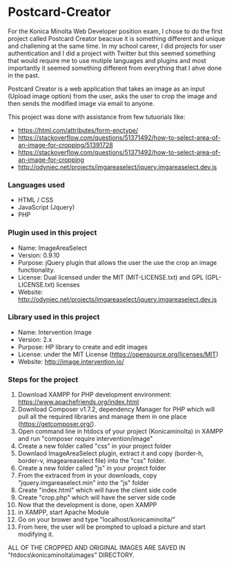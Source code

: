 # Postcard-Creator
For the Konica Minolta Web Developer position exam, I chose to do the first project called Postcard Creator beacsue it is something different and unique and challening at the same time. In my school career, I did projects for user authentication and I did a project with Twitter but this seemed something that would require me to use mutiple languages and plugins and most importantly it seemed something different from everything that I ahve done in the past.
 
Postcard Creator is a web application that takes an image as an input (Upload image option) from the user, asks the user to crop the image and then sends the modified image via email to anyone.

This project was done with assistance from few tutuorials like:
- https://html.com/attributes/form-enctype/
- https://stackoverflow.com/questions/51371492/how-to-select-area-of-an-image-for-cropping/51391728
- https://stackoverflow.com/questions/51371492/how-to-select-area-of-an-image-for-cropping
- http://odyniec.net/projects/imgareaselect/jquery.imgareaselect.dev.js
 
 ### Languages used
- HTML / CSS
- JavaScript (Jquery) 
- PHP
 
 ### Plugin used in this project
- Name: ImageAreaSelect
- Version: 0.9.10
- Purpose: jQuery plugin that allows the user the use the crop an image functionality.
- License: Dual licensed under the MIT (MIT-LICENSE.txt) and GPL (GPL-LICENSE.txt) licenses
- Website: http://odyniec.net/projects/imgareaselect/jquery.imgareaselect.dev.js

### Library used in this project
- Name: Intervention Image
- Version: 2.x
- Purpose: HP library to create and edit images
- License: under the MIT License (https://opensource.org/licenses/MIT)
- Website: http://image.intervention.io/

### Steps for the project
1. Download XAMPP for PHP development environment: https://www.apachefriends.org/index.html
2. Download Composer v1.7.2, dependency Manager for PHP which will pull all the required libraries and manage them in one place (https://getcomposer.org/).
3. Open command line in htdocs of your project (Konicaminolta) in XAMPP and run "composer require intervention/image"
4. Create a new folder called "css" in your project folder
5. Downlaod ImageAreaSelect plugin, extract it and copy (border-h, border-v, imageareaselect file) into the "css" folder.
6. Create a new folder called "js" in your project folder
7. From the extraced from in your downloads, copy "jquery.imgareaselect.min" into the "js" folder
8. Create "index.html" which will have the client side code
9. Create "crop.php" which will have the server side code
10. Now that the development is done, open XAMPP
11. in XAMPP, start Apache Module
12. Go on your brower and type "localhost/konicaminolta/"
13. From here, the user will be prompted to upload a picture and start modifying it. 

ALL OF THE CROPPED AND ORIGINAL IMAGES ARE SAVED IN "htdocs\konicaminolta\images" DIRECTORY. 
